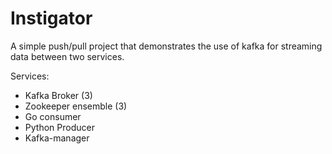 # Instigator
A simple push/pull project that demonstrates the use of kafka for streaming data between two services. 

Services:
- Kafka Broker (3)
- Zookeeper ensemble (3)
- Go consumer
- Python Producer
- Kafka-manager

